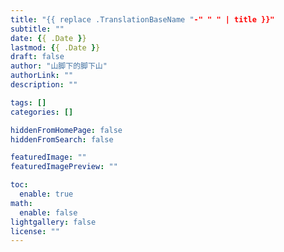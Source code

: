 ```yaml
---
title: "{{ replace .TranslationBaseName "-" " " | title }}"
subtitle: ""
date: {{ .Date }}
lastmod: {{ .Date }}
draft: false
author: "山脚下的脚下山"
authorLink: ""
description: ""

tags: []
categories: []

hiddenFromHomePage: false
hiddenFromSearch: false

featuredImage: ""
featuredImagePreview: ""

toc:
  enable: true
math:
  enable: false
lightgallery: false
license: ""
---
```



